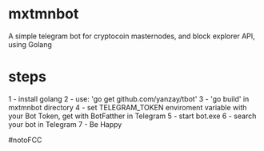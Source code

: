 # mxtmnbot
A simple telegram bot for cryptocoin masternodes, and block explorer API, using Golang

# steps
1 - install golang
2 - use: 'go get github.com/yanzay/tbot'
3 - 'go build' in mxtmnbot directory
4 - set TELEGRAM_TOKEN enviroment variable with your Bot Token, get with BotFatther in Telegram
5 - start bot.exe
6 - search your bot in Telegram
7 - Be Happy

#notoFCC
